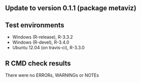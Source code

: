 Update to version 0.1.1 (package metaviz)
-----------------------------------------

Test environments
-----------------

-   Windows (R-release), R-3.3.2
-   Windows (R-devel), R-3.4.0
-   Ubuntu 12.04 (on travis-ci), R-3.3.0

R CMD check results
-------------------

There were no ERRORs, WARNINGs or NOTEs
